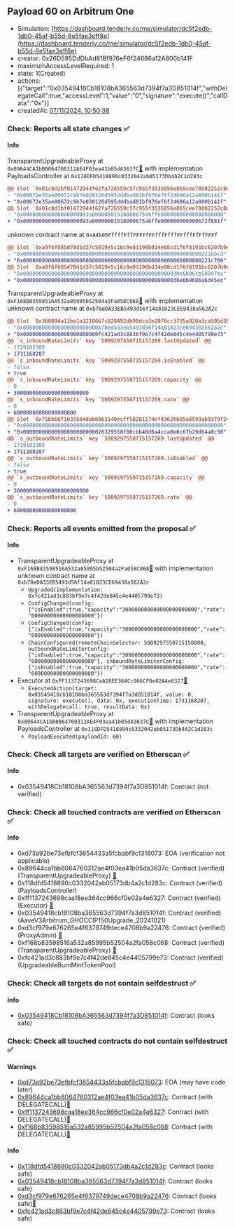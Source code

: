 ## Payload 60 on Arbitrum One

- Simulation: [https://dashboard.tenderly.co/me/simulator/dc5f2edb-1db0-45af-b55d-8e5fae3eff8e](https://dashboard.tenderly.co/me/simulator/dc5f2edb-1db0-45af-b55d-8e5fae3eff8e)
- creator: 0x26D595DdDbAd81Bf976eF6f24686a12A800b141F
- maximumAccessLevelRequired: 1
- state: 1(Created)
- actions: [{"target":"0x03549418Cb18108bA365563d7394f7a3D851014f","withDelegateCall":true,"accessLevel":1,"value":"0","signature":"execute()","callData":"0x"}]
- createdAt: [07/11/2024, 10:50:38](https://arbiscan.io/tx/0xfc20c61dccd041d24e1104ae1bed38c62234284dd24490d9b7a3d24be47479da)

### Check: Reports all state changes :white_check_mark:

#### Info


TransparentUpgradeableProxy at `0x89644CA1bB8064760312AE4F03ea41b05dA3637C`[:ghost:](https://github.com/bgd-labs/aave-address-book "GovernanceV3Arbitrum.PAYLOADS_CONTROLLER") with implementation PayloadsController at `0x118DFD5418890c0332042ab05173Db4A2C1d283c`
```diff
@@ Slot `0x01c8d1bf01472944f62fa726559c57c955f3535856e865cee78082252c0dbe65` @@
- "0x00672e35ae00672c9b7e020126d595dddbad81bf976ef6f24686a12a800b141f"
+ "0x00672e35ae00672c9b7e030126d595dddbad81bf976ef6f24686a12a800b141f"
@@ Slot `0x01c8d1bf01472944f62fa726559c57c955f3535856e865cee78082252c0dbe66` @@
- "0x000000000000000000093a80000001518000675abffe00000000000000000000"
+ "0x000000000000000000093a80000001518000675abffe000000000000672f881f"
```

unknown contract name at `0xA4b05FffffFffFFFFfFFfffFfffFFfffFfFfFFFf`
```diff
@@ Slot `0xa9f6f085d78d1d37c5819e5c16c9e03198bd14e08cd1f6f8191bc6207b9e9706` @@
- "0x000000000000000000000000000000000000000000000000000000000221bbcd"
+ "0x000000000000000000000000000000000000000000000000000000000221c709"
@@ Slot `0xa9f6f085d78d1d37c5819e5c16c9e03198bd14e08cd1f6f8191bc6207b9e970b` @@
- "0x00000000000000000000000000000000000000000000000030e6b86cb50997ec"
+ "0x00000000000000000000000000000000000000000000000030e6b9686a6d45ec"
```

TransparentUpgradeableProxy at `0xF168B83598516A532a85995b52504a2Fa058C068`[:ghost:](https://github.com/bgd-labs/aave-address-book "MiscArbitrum.GHO_CCIP_TOKEN_POOL") with implementation unknown contract name at `0xb78eDA33EB5493d56f14a81023CE69438a562A2c`
```diff
@@ Slot `0x360894a13ba1a3210667c828492db98dca3e2076cc3735a920a3ca505d382bbc` @@
- "0x000000000000000000000000b78eda33eb5493d56f14a81023ce69438a562a2c"
+ "0x000000000000000000000000fc421ad3c883bf9e7c4f42de845c4e4405799e73"
@@ `s_inboundRateLimits` key `5009297550715157269.lastUpdated` @@
- 1719102305
+ 1731168287
@@ `s_inboundRateLimits` key `5009297550715157269.isEnabled` @@
- false
+ true
@@ `s_inboundRateLimits` key `5009297550715157269.capacity` @@
- 0
+ 300000000000000000000000
@@ `s_inboundRateLimits` key `5009297550715157269.rate` @@
- 0
+ 60000000000000000000
@@ Slot `0x75bb68f1b335d4dab6963140ecff58281174ef4362bb85a8593ab9379f24fae2` @@
- "0x0000000000000000000000000000000000000000000000000000000000000000"
+ "0x00000000000000000000000026329558f08cbb40d6a4cca0e0c67b29d64a8c50"
@@ `s_outboundRateLimits` key `5009297550715157269.lastUpdated` @@
- 1719102305
+ 1731168287
@@ `s_outboundRateLimits` key `5009297550715157269.isEnabled` @@
- false
+ true
@@ `s_outboundRateLimits` key `5009297550715157269.capacity` @@
- 0
+ 300000000000000000000000
@@ `s_outboundRateLimits` key `5009297550715157269.rate` @@
- 0
+ 60000000000000000000
```


### Check: Reports all events emitted from the proposal :white_check_mark:

#### Info

- TransparentUpgradeableProxy at `0xF168B83598516A532a85995b52504a2Fa058C068`[:ghost:](https://github.com/bgd-labs/aave-address-book "MiscArbitrum.GHO_CCIP_TOKEN_POOL") with implementation unknown contract name at `0xb78eDA33EB5493d56f14a81023CE69438a562A2c`
  - `Upgraded(implementation: 0xfc421ad3c883bf9e7c4f42de845c4e4405799e73)`
  - `ConfigChanged(config: {"isEnabled":true,"capacity":"300000000000000000000000","rate":"60000000000000000000"})`
  - `ConfigChanged(config: {"isEnabled":true,"capacity":"300000000000000000000000","rate":"60000000000000000000"})`
  - `ChainConfigured(remoteChainSelector: 5009297550715158000, outboundRateLimiterConfig: {"isEnabled":true,"capacity":"300000000000000000000000","rate":"60000000000000000000"}, inboundRateLimiterConfig: {"isEnabled":true,"capacity":"300000000000000000000000","rate":"60000000000000000000"})`
- Executor at `0xFF1137243698CaA18EE364Cc966CF0e02A4e6327`[:ghost:](https://github.com/bgd-labs/aave-address-book "AaveV3Arbitrum.ACL_ADMIN, GovernanceV3Arbitrum.EXECUTOR_LVL_1")
  - `ExecutedAction(target: 0x03549418cb18108ba365563d7394f7a3d851014f, value: 0, signature: execute(), data: 0x, executionTime: 1731168287, withDelegatecall: true, resultData: 0x)`
- TransparentUpgradeableProxy at `0x89644CA1bB8064760312AE4F03ea41b05dA3637C`[:ghost:](https://github.com/bgd-labs/aave-address-book "GovernanceV3Arbitrum.PAYLOADS_CONTROLLER") with implementation PayloadsController at `0x118DFD5418890c0332042ab05173Db4A2C1d283c`
  - `PayloadExecuted(payloadId: 60)`

### Check: Check all targets are verified on Etherscan :white_check_mark:

#### Info

- 0x03549418Cb18108bA365563d7394f7a3D851014f: Contract (not verified) 

### Check: Check all touched contracts are verified on Etherscan :white_check_mark:

#### Info

- 0xd73a92be73efbfcf3854433a5fcbabf9c1316073: EOA (verification not applicable)
- 0x89644ca1bb8064760312ae4f03ea41b05da3637c: Contract (verified) (TransparentUpgradeableProxy) [:ghost:](https://github.com/bgd-labs/aave-address-book "GovernanceV3Arbitrum.PAYLOADS_CONTROLLER")
- 0x118dfd5418890c0332042ab05173db4a2c1d283c: Contract (verified) (PayloadsController) 
- 0xff1137243698caa18ee364cc966cf0e02a4e6327: Contract (verified) (Executor) [:ghost:](https://github.com/bgd-labs/aave-address-book "AaveV3Arbitrum.ACL_ADMIN, GovernanceV3Arbitrum.EXECUTOR_LVL_1")
- 0x03549418cb18108ba365563d7394f7a3d851014f: Contract (verified) (AaveV3Arbitrum_GHOCCIP150Upgrade_20241021) 
- 0xd3cf979e676265e4f6379749dece4708b9a22476: Contract (verified) (ProxyAdmin) [:ghost:](https://github.com/bgd-labs/aave-address-book "MiscArbitrum.PROXY_ADMIN")
- 0xf168b83598516a532a85995b52504a2fa058c068: Contract (verified) (TransparentUpgradeableProxy) [:ghost:](https://github.com/bgd-labs/aave-address-book "MiscArbitrum.GHO_CCIP_TOKEN_POOL")
- 0xfc421ad3c883bf9e7c4f42de845c4e4405799e73: Contract (verified) (UpgradeableBurnMintTokenPool) 

### Check: Check all targets do not contain selfdestruct :white_check_mark:

#### Info

- [0x03549418Cb18108bA365563d7394f7a3D851014f](https://arbiscan.io/address/0x03549418Cb18108bA365563d7394f7a3D851014f): Contract (looks safe)

### Check: Check all touched contracts do not contain selfdestruct :white_check_mark:

#### Warnings

- [0xd73a92be73efbfcf3854433a5fcbabf9c1316073](https://arbiscan.io/address/0xd73a92be73efbfcf3854433a5fcbabf9c1316073): EOA (may have code later)
- [0x89644ca1bb8064760312ae4f03ea41b05da3637c](https://arbiscan.io/address/0x89644ca1bb8064760312ae4f03ea41b05da3637c): Contract (with DELEGATECALL)[:ghost:](https://github.com/bgd-labs/aave-address-book "GovernanceV3Arbitrum.PAYLOADS_CONTROLLER")
- [0xff1137243698caa18ee364cc966cf0e02a4e6327](https://arbiscan.io/address/0xff1137243698caa18ee364cc966cf0e02a4e6327): Contract (with DELEGATECALL)[:ghost:](https://github.com/bgd-labs/aave-address-book "AaveV3Arbitrum.ACL_ADMIN, GovernanceV3Arbitrum.EXECUTOR_LVL_1")
- [0xf168b83598516a532a85995b52504a2fa058c068](https://arbiscan.io/address/0xf168b83598516a532a85995b52504a2fa058c068): Contract (with DELEGATECALL)[:ghost:](https://github.com/bgd-labs/aave-address-book "MiscArbitrum.GHO_CCIP_TOKEN_POOL")

#### Info

- [0x118dfd5418890c0332042ab05173db4a2c1d283c](https://arbiscan.io/address/0x118dfd5418890c0332042ab05173db4a2c1d283c): Contract (looks safe)
- [0x03549418cb18108ba365563d7394f7a3d851014f](https://arbiscan.io/address/0x03549418cb18108ba365563d7394f7a3d851014f): Contract (looks safe)
- [0xd3cf979e676265e4f6379749dece4708b9a22476](https://arbiscan.io/address/0xd3cf979e676265e4f6379749dece4708b9a22476): Contract (looks safe)[:ghost:](https://github.com/bgd-labs/aave-address-book "MiscArbitrum.PROXY_ADMIN")
- [0xfc421ad3c883bf9e7c4f42de845c4e4405799e73](https://arbiscan.io/address/0xfc421ad3c883bf9e7c4f42de845c4e4405799e73): Contract (looks safe)

